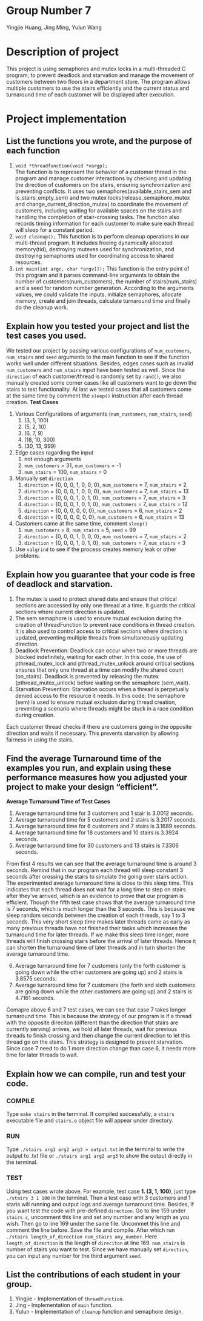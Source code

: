 # Group Number 7 
Yingjie Huang, Jing Ming, Yulun Wang

# Description of project
This project is using semaphores and mutex locks in a multi-threaded C program, to prevent deadlock and starvation and manage the movement of customers between two floors in a department store. The program allows multiple customers to use the stairs efficiently and the current status and turnaround time of each customer will be displayed after execution.

# Project implementation 
## List the functions you wrote, and the purpose of each function  
1. `void *threadfunction(void *vargp);`  
The function is to represent the behavior of a customer thread in the program and manage customer interactions by checking and updating the direction of customers on the stairs, ensuring synchronization and preventing conflicts. It uses two semaphores(available_stairs_sem and is_stairs_empty_sem) and two mutex locks(release_semaphore_mutex and change_current_direction_mutex) to coordinate the movement of customers, including waiting for available spaces on the stairs and handling the completion of stair-crossing tasks. The function also records timing information for each customer to make sure each thread will sleep for a constant period.
2. `void cleanup();`
This function is to perform cleanup operations in our multi-thread program. It includes freeing dynamically allocated memory(tid), destroying mutexes used for synchronization, and destroying semaphores used for coordinating access to shared resources. 
3. `int main(int argc, char *argv[]);` 
This function is the entry point of this program and it parses command-line arguments to obtain the number of customers(num_customers), the number of stairs(num_stairs) and a seed for random number generation. According to the arguments values, we could validate the inputs, initialze semaphores, allocate memory, create and join threads, calculate turnaround time and finally do the cleanup work.

## Explain how you tested your project and list the test cases you used.
We tested our project by passing various configurations of `num_customers`, `num_stairs` and `seed` arguments to the main function to see if the function works well under different situations. Besides, edges cases such as invalid `num_customers` and `num_stairs` input have been tested as well. Since the `direction` of each customer/thread is randomly set by `rand()`, we also manually created some corner cases like all customers want to go down the stairs to test functionality. At last we tested cases that all customers come at the same time by comment the `sleep()` instruction after each thread creation.
**Test Cases**
1. Various Configurations of arguments (`num_customers`, `num_stairs`, `seed`)
    1. (3, 1, 100)
    2. (5, 2, 10)
    3. (6, 7, 9)
    4. (18, 10, 300)
    5. (30, 13, 999)
2. Edge cases ragarding the input
    1. not enough arguments
    2. `num_customers` = 31, `num_customers` = -1
    3. `num_stairs` = 100, `num_stairs` = 0
3. Manually set `direction`
    1. `direction` = {0, 0, 0, 1, 0, 0, 0}, `num_customers` = 7,  `num_stairs` = 2
    2. `direction` = {0, 0, 0, 1, 0, 0, 0}, `num_customers` = 7,  `num_stairs` = 13
    3. `direction` = {0, 0, 0, 1, 0, 1, 0}, `num_customers` = 7,  `num_stairs` = 3
    4. `direction` = {0, 0, 0, 1, 0, 1, 0}, `num_customers` = 7,  `num_stairs` = 12
    5. `direction` = {0, 0, 0, 0, 0, 0}, `num_customers` = 6,  `num_stairs` = 2
    6. `direction` = {0, 0, 0, 0, 0, 0}, `num_customers` = 6,  `num_stairs` = 13
4. Customers came at the same time, comment `sleep()`
    1. `num_customers` = 8,  `num_stairs` = 5, `seed` = 99
    2. `direction` = {0, 0, 0, 1, 0, 0, 0}, `num_customers` = 7,  `num_stairs` = 2
    3. `direction` = {0, 0, 0, 1, 0, 1, 0}, `num_customers` = 7,  `num_stairs` = 3
5. Use `valgrind` to see if the process creates memory leak or other problems.

## Explain how you guarantee that your code is free of deadlock and starvation.
1. The mutex is used to protect shared data and ensure that critical sections are accessed by only one thread at a time. It guards the critical sections where current direction is updated.
2. The sem semaphore is used to ensure mutual exclusion during the creation of threadFunction to prevent race conditions in thread creation. It is also used to control access to critical sections where direction is updated, preventing multiple threads from simultaneously updating direction.
3. Deadlock Prevention:
Deadlock can occur when two or more threads are blocked indefinitely, waiting for each other. In this code, the use of pthread_mutex_lock and pthread_mutex_unlock around critical sections ensures that only one thread at a time can modify the shared count (on_stairs). Deadlock is prevented by releasing the mutex (pthread_mutex_unlock) before waiting on the semaphore (sem_wait).
4. Starvation Prevention:
Starvation occurs when a thread is perpetually denied access to the resource it needs. In this code: the semaphore (sem) is used to ensure mutual exclusion during thread creation, preventing a scenario where threads might be stuck in a race condition during creation.

Each customer thread checks if there are customers going in the opposite direction and waits if necessary. This prevents starvation by allowing fairness in using the stairs.

## Find the average Turnaround time of the examples you run, and explain using these performance measures how you adjusted your project to make your design “efficient”.
**Average Turnaround Time of Test Cases**
1. Average turnaround time for 3 customers and 1 stair is 3.0012 seconds.
2. Average turnaround time for 5 customers and 2 stairs is 3.2017 seconds.
3. Average turnaround time for 6 customers and 7 stairs is 3.1689 seconds.
4. Average turnaround time for 18 customers and 10 stairs is 3.3924 seconds.
5. Average turnaround time for 30 customers and 13 stairs is 7.3306 seconds.

From first 4 results we can see that the average turnaround time is around 3 seconds. Remind that in our program each thread will sleep constant 3 seconds after crossing the stairs to simulate the going over stairs action. The experimented average turnaround time is close to this sleep time. This indicates that each thread does not wait for a long time to step on stairs after they've arrived, which is an evidence to prove that our program is efficient. Though the fifth test case shows that the average turnaround time is 7 seconds, which is much longer than the 3 seconds. This is because we sleep random seconds between the creation of each threads, say 1 to 3 seconds. This very short sleep time makes later threads came as early as many previous threads have not finished their tasks which increases the turnaround time for later threads. If we make this sleep time longer, more threads will finish crossing stairs before the arrival of later threads. Hence it can shorten the turnaround time of later threads and in turn shorten the average turnaround time.

6. Average turnaround time for 7 customers (only the forth customer is going down while the other customers are going up) and 2 stairs is 3.8575 seconds.
7. Average turnaround time for 7 customers (the forth and sixth customers are going down while the other customers are going up) and 2 stairs is 4.7161 seconds.

Comapre above 6 and 7 test cases, we can see that case 7 takes longer turnaround time. This is because the strategy of our program is if a thread with the opposite direciton (different than the direction that stairs are currently serving) arrives, we hold all later threads, wait for previous threads to finish crossing and then change the current direction to let this thread go on the stairs. This strategy is designed to prevent starvation. Since case 7 need to do 1 more direction change than case 6, it needs more time for later threads to wait.

## Explain how we can compile, run and test your code.
### COMPILE
Type `make stairs` in the terminal. If compiled successfully, a `stairs` executable file and `stairs.o` object file will appear under directory.
### RUN
Type `./stairs arg1 arg2 arg3 > output.txt` in the terminal to write the output to .txt file or `./stairs arg1 arg2 arg3` to show the output directly in the terminal.
### TEST
Using test cases wrote above. For example, test case **1. (3, 1, 100)**, just type `./stairs 3 1 100` in the terminal. Then a test case with 3 customers and 1 staris will running and output logs and average turnaround time.
Besides, if you want test the code with pre-defined `direction`. Go to line 159 under `stairs.c`, uncomment this line and set any number and any length as you wish. Then go to line 169 under the same file. Uncommet this line and comment the line before. Save the file and compile. After which run `./stairs length_of_direction num_stairs any_number`. Here `length_of_direction` is the length of `direciton` at line 169. `num_stairs` is number of stairs you want to test. Since we have manually set `direction`, you can input any number for the third argument `seed`.  

## List the contributions of each student in your group.
1. Yingjie - Implementation of `threadfunction`.
2. Jing - Implementation of `main` function.
3. Yulun - Implementation of `cleanup` function and semaphore design.
